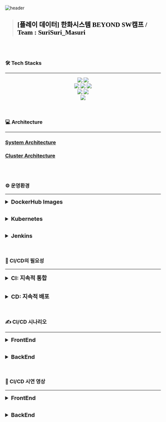 <br>

![header](https://capsule-render.vercel.app/api?type=venom&height=300&color=FFDC00&text=GIGA%20COFFEE&textBg=false&animation=fadeIn&fontColor=452613&fontSize=80&reversal=false&desc=기억%20속,%20가장%20맛있었던%20한%20모금&descAlignY=80)

> <h2 style="color:black; font-family: 'Nanum Pen Script', cursive;">[플레이 데이터] 한화시스템 BEYOND SW캠프 / Team : SuriSuri_Masuri</h3>

<br>
<br>

### 🛠️ Tech Stacks

---
<div style="margin: 0 auto; text-align: center;" align= "center">
    <img src="https://img.shields.io/badge/Github-181717?style=for-the-badge&logo=Github&logoColor=white">
    <img src="https://img.shields.io/badge/Git-F05032?style=for-the-badge&logo=Git&logoColor=white">
    <br>
    <img src="https://img.shields.io/badge/Jenkins-D24939?style=for-the-badge&logo=Jenkins&logoColor=white">
    <img src="https://img.shields.io/badge/Docker-2496ED?style=for-the-badge&logo=Docker&logoColor=white">
    <img src="https://img.shields.io/badge/Kubernetes-326CE5?style=for-the-badge&logo=Kubernetes&logoColor=blue&color=skyblue">
    <br>
    <img src="https://img.shields.io/badge/Selenium-C21325?style=for-the-badge&logo=Selenium&logoColor=black&color=green">
    <img src="https://img.shields.io/badge/Jest-C21325?style=for-the-badge&logo=Jest&logoColor=black&color=orange">
    <br>
    <img src="https://img.shields.io/badge/Slack-4A154B?style=for-the-badge&logo=Slack&logoColor=white">
</div>

<br>
<br>

### 💻 Architecture

---
### [System Architecture](https:)

### [Cluster Architecture](https:)

<br>
<br>

### ⚙️ 운영환경

---
<details>

<summary style="font-size: 18px; font-weight: bold;">DockerHub Images</summary>

<h3><a href="https://hub.docker.com/repository/docker/beomiya/final_store_frontend/general">FrontEnd - Store</a></h3>
<img src="../img/store.png">
<br>

<h3><a href="https://hub.docker.com/repository/docker/beomiya/final_manager_frontend/general">FrontEnd - Manager</a></h3>
<img src="../img/manager.png">
<br>

<h3><a href="https://hub.docker.com/repository/docker/beomiya/final_backend/general">BackEnd</a></h3>
<img src="../img/backend.png">
<br>

</details>

<br>
<br>

<details>
<summary style="font-size: 18px; font-weight: bold;">Kubernetes</summary>

</details>

<br>
<br>

<details>
<summary style="font-size: 18px; font-weight: bold;">Jenkins</summary>

</details>

<br>
<br>

### 🐳 CI/CD의 필요성

---
<details>
<summary style="font-size: 18px; font-weight: bold;">CI: 지속적 통합</summary>

CI(Continuous Integration)는 개발자들이 코드를 변경할 때마다 자동으로 빌드되어 통합되는 프로세스를 의미한다. <br>이를 통해 여러 명의 개발자가 동시에 작업할 때 발생할 수 있는 통합 오류를 미리 발견하고 해결할 수 있다.

### 주요 특징:
- 코드 변경 시 자동으로 빌드 및 테스트
- 빌드 실패 시 즉시 알림
- 지속적인 통합으로 품질 향상 및 빠른 배포 가능

</details>

<br>
<br>

<details>
<summary style="font-size: 18px; font-weight: bold;">CD: 지속적 배포</summary>

CD(Continuous Deployment/Delivery)는 CI에서 빌드된 소프트웨어를 자동으로 테스트, 패키징하여 프로덕션 환경에 자동으로 배포하는 프로세스를 의미한다.<br>이는 GitHub의 원격 저장소에 코드를 push할 때마다 자동으로 빌드 및 배포되어 사용자에게 신속한 업데이트를 제공한다.

### 주요 특징:
- 자동화된 배포 프로세스
- 사용자 피드백에 따른 지속적인 개선
- 빠르고 신속한 업데이트 제공으로 사용자 만족도 향상

</details>


<br>
<br>

### ✍️ CI/CD 시나리오

---
<details>
<summary style="font-size: 18px; font-weight: bold;">FrontEnd</summary>

GitHub 저장소에 최신 코드를 Push한다.

GitHub 저장소는 WebHook을 사용하여 Jenkins에 최신 코드 Push 이벤트를 전달한다.

Jenkins 파이프라인은 다음과 같은 절차에 따라 작동한다

1. Jenkins 서버는 연결된 GitHub 저장소에서 최신 코드를 복제한다.
2. FrontEnd 프로젝트의 경우 npm i 명령어를 사용하여 필요한 종속성을 설치한다.
3. npm run build 명령어를 사용하여 프로젝트를 빌드한다.
4. 빌드된 dist 파일을 Dockerfile에 따라 Docker 이미지를 생성한다.
5. 생성된 Docker 이미지를 Docker Hub에 업로드하기 위해 로그인한다.
6. Jenkins 서버는 등록된 K8S 마스터 노드에 배포에 사용할 Deployment.yml 파일을 전송한다.
7. K8S 마스터는 전송된 Deployment.yml 파일을 kubectl apply 명령어를 사용하여 적용한다.
8. Jenkins 서버는 작성된 파이프라인의 각 단계별 실행 결과를 Slack에 전송한다.

또한, 배포 방식은 Rolling Update를 사용하여 이전 버전과 새 버전의 파드를 점진적으로 교체하여 가용성을 유지한다.
</details> 

<br>
<br>

<details>
<summary style="font-size: 18px; font-weight: bold;">BackEnd</summary>

GitHub 저장소에 최신 코드를 Push한다.

GitHub 저장소는 WebHook을 사용하여 Jenkins에 최신 코드 Push 이벤트를 전달한다.

Jenkins 파이프라인은 다음과 같은 절차에 따라 작동한다

1. Jenkins 서버는 연결된 GitHub 저장소에서 최신 코드를 복제한다.
2. BackEnd 프로젝트의 경우 mvn test 명령어를 사용하여 테스트를 실행하여 코드의 품질을 확인한다.
3. 이후 테스트가 통과되면 mvn package 명령어를 실행하여 아티팩트를 생성한다.
4. 빌드된 jar 파일을 Dockerfile에 따라 Docker 이미지를 생성한다.
5. 생성된 Docker 이미지를 Docker Hub에 업로드하기 위해 로그인한다.
6. Jenkins 서버는 등록된 K8S 마스터 노드에 배포에 사용할 Deployment.yml 파일을 전송한다.
7. K8S 마스터는 전송된 Deployment.yml 파일을 kubectl apply 명령어를 사용하여 적용한다.
8. Jenkins 서버는 작성된 파이프라인의 각 단계별 실행 결과를 Slack에 전송한다.

또한, 배포 방식은 Rolling Update를 사용하여 이전 버전과 새 버전의 파드를 점진적으로 교체하여 가용성을 유지한다.
</details>
<br>
<br>

### 🎥 CI/CD 시연 영상

---
<details>
<summary style="font-size: 18px; font-weight: bold;">FrontEnd</summary>
</details>
<br>
<br>

<details>
<summary style="font-size: 18px; font-weight: bold;">BackEnd</summary>
</details>



